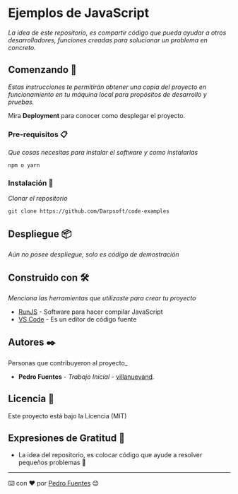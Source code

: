 # Ejemplos de JavaScript

_La idea de este repositorio, es compartir código que pueda ayudar a otros desarrolladores, funciones creadas para solucionar un problema en concreto._

## Comenzando 🚀

_Estas instrucciones te permitirán obtener una copia del proyecto en funcionamiento en tu máquina local para propósitos de desarrollo y pruebas._

Mira **Deployment** para conocer como desplegar el proyecto.


### Pre-requisitos 📋

_Que cosas necesitas para instalar el software y como instalarlas_

```
npm o yarn
```

### Instalación 🔧

_Clonar el repositorio_

```
git clone https://github.com/Darpsoft/code-examples
```



## Despliegue 📦

_Aún no posee despliegue, solo es código de demostración_

## Construido con 🛠️

_Menciona las herramientas que utilizaste para crear tu proyecto_

* [RunJS](https://runjs.app/) - Software para hacer compilar JavaScript
* [VS Code](https://code.visualstudio.com/) - Es un editor de código fuente

## Autores ✒️

Personas que contribuyeron al proyecto_

* **Pedro Fuentes** - *Trabajo Inicial* - [villanuevand](https://github.com/Darpsoft). 

## Licencia 📄

Este proyecto está bajo la Licencia (MIT)

## Expresiones de Gratitud 🎁

* La idea del repositorio, es colocar código que ayude a resolver pequeños problemas 📢



---
⌨️ con ❤️ por [Pedro Fuentes](https://github.com/Darpsoft) 😊
